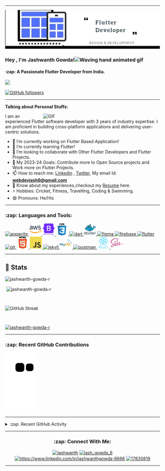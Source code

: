 <hr>

![Jashwanth Gowda Banner Image](./banner.jpeg)


### Hey , I'm Jashwanth Gowda!<img src="https://raw.githubusercontent.com/nixin72/nixin72/master/wave.gif" alt="Waving hand animated gif" height="45" width="45" />


<h4>:zap: A Passionate Flutter Developer from India.</h4>


![](https://komarev.com/ghpvc/?username=jashwanthgowda-6666&label=PROFILE+VIEWS&style=flat-square&color=brightgreen)


[![GitHub followers](https://img.shields.io/github/followers/Jashwanth-Gowda-R.svg?style=social&label=Follow)](https://github.com/Jashwanth-Gowda-R?tab=followers)


<hr>


**Talking about Personal Stuffs:**


<img width="380" align="right" alt="GIF" src="https://analyticsindiamag.com/wp-content/uploads/2018/12/developer-dribbble.gif"  />


I am an experienced Flutter software developer with 3 years of industry expertise. I am proficient in building cross-platform applications and delivering user-centric solutions.


- 🔭 I’m currently working on Flutter Based Application!
- 🌱 I’m currently learning Flutter!
- 👯 I’m looking to collaborate with Other Flutter Developers and Flutter Projects.
- 🥅 My 2023-24 Goals: Contribute more to Open Source projects and Work more on Flutter Projects.
- 📫 How to reach me: [Linkedin](https://www.linkedin.com/in/jashwanthgowda-6666) , [Twitter](https://twitter.com/Jash_gowda_6), My email Id: **webdevjash6@gmail.com**
- 📄 Know about my experiences,checkout my [Resume](https://drive.google.com/file/d/1TLp3FMw-O7pjiuBKFw8YqA8aGLrIV692/view?usp=sharing) here.
- ⚡ Hobbies: Cricket, Fitness, Travelling, Coding & Swimming.
- 😄 Pronouns: He/His
<!-- - 💬 Ask me about Opencart or any static website related stuff. -->




 <hr>


<h3 align="left">:zap: Languages and Tools:</h3>
<p align="left"> <a href="https://appwrite.io" target="_blank" rel="noreferrer"> <img src="https://www.vectorlogo.zone/logos/appwriteio/appwriteio-icon.svg" alt="appwrite" width="40" height="40"/> </a> <a href="https://aws.amazon.com" target="_blank" rel="noreferrer"> <img src="https://raw.githubusercontent.com/devicons/devicon/master/icons/amazonwebservices/amazonwebservices-original-wordmark.svg" alt="aws" width="40" height="40"/> </a> <a href="https://getbootstrap.com" target="_blank" rel="noreferrer"> <img src="https://raw.githubusercontent.com/devicons/devicon/master/icons/bootstrap/bootstrap-plain-wordmark.svg" alt="bootstrap" width="40" height="40"/> </a> <a href="https://www.w3schools.com/css/" target="_blank" rel="noreferrer"> <img src="https://raw.githubusercontent.com/devicons/devicon/master/icons/css3/css3-original-wordmark.svg" alt="css3" width="40" height="40"/> </a> <a href="https://dart.dev" target="_blank" rel="noreferrer"> <img src="https://www.vectorlogo.zone/logos/dartlang/dartlang-icon.svg" alt="dart" width="40" height="40"/> </a> <a href="https://www.docker.com/" target="_blank" rel="noreferrer"> <img src="https://raw.githubusercontent.com/devicons/devicon/master/icons/docker/docker-original-wordmark.svg" alt="docker" width="40" height="40"/> </a> <a href="https://www.figma.com/" target="_blank" rel="noreferrer"> <img src="https://www.vectorlogo.zone/logos/figma/figma-icon.svg" alt="figma" width="40" height="40"/> </a> <a href="https://firebase.google.com/" target="_blank" rel="noreferrer"> <img src="https://www.vectorlogo.zone/logos/firebase/firebase-icon.svg" alt="firebase" width="40" height="40"/> </a> <a href="https://flutter.dev" target="_blank" rel="noreferrer"> <img src="https://www.vectorlogo.zone/logos/flutterio/flutterio-icon.svg" alt="flutter" width="40" height="40"/> </a> <a href="https://git-scm.com/" target="_blank" rel="noreferrer"> <img src="https://www.vectorlogo.zone/logos/git-scm/git-scm-icon.svg" alt="git" width="40" height="40"/> </a> <a href="https://www.w3.org/html/" target="_blank" rel="noreferrer"> <img src="https://raw.githubusercontent.com/devicons/devicon/master/icons/html5/html5-original-wordmark.svg" alt="html5" width="40" height="40"/> </a> <a href="https://developer.mozilla.org/en-US/docs/Web/JavaScript" target="_blank" rel="noreferrer"> <img src="https://raw.githubusercontent.com/devicons/devicon/master/icons/javascript/javascript-original.svg" alt="javascript" width="40" height="40"/> </a> <a href="https://jekyllrb.com/" target="_blank" rel="noreferrer"> <img src="https://www.vectorlogo.zone/logos/jekyllrb/jekyllrb-icon.svg" alt="jekyll" width="40" height="40"/> </a> <a href="https://www.mysql.com/" target="_blank" rel="noreferrer"> <img src="https://raw.githubusercontent.com/devicons/devicon/master/icons/mysql/mysql-original-wordmark.svg" alt="mysql" width="40" height="40"/> </a> <a href="https://postman.com" target="_blank" rel="noreferrer"> <img src="https://www.vectorlogo.zone/logos/getpostman/getpostman-icon.svg" alt="postman" width="40" height="40"/> </a> <a href="https://reactjs.org/" target="_blank" rel="noreferrer"> <img src="https://raw.githubusercontent.com/devicons/devicon/master/icons/react/react-original-wordmark.svg" alt="react" width="40" height="40"/> </a> <a href="https://sass-lang.com" target="_blank" rel="noreferrer"> <img src="https://raw.githubusercontent.com/devicons/devicon/master/icons/sass/sass-original.svg" alt="sass" width="40" height="40"/> </a> </p>




<hr>


<h2>👀 Stats</h2>


<p><img align="left" src="https://github-readme-stats-jash.vercel.app/api/top-langs?username=jashwanth-gowda-r&langs_count=10&show_icons=true&locale=en&layout=compact&count_private=true" alt="jashwanth-gowda-r" /></p>
<br>
<p>&nbsp;<img align="center" src="https://github-readme-stats-jash.vercel.app/api?username=jashwanth-gowda-r&show_icons=true&locale=en&count_private=true" alt="jashwanth-gowda-r" /></p>


<br>


![GitHub Streak](http://github-readme-streak-stats.herokuapp.com?user=Jashwanth-Gowda-R&theme=vue-dark)




<br>


<p align="left"> <a href="https://github.com/ryo-ma/github-profile-trophy"><img src="https://github-profile-trophy.vercel.app/?username=jashwanth-gowda-r" alt="jashwanth-gowda-r" /></a> </p>
<hr>


<h3>:zap: Recent GitHub Contributions</h3>
<p align="left">
 <img src="https://github.com/Jashwanth-Gowda-R/Jashwanth-Gowda-R/raw/output/github-contribution-grid-snake.svg" alt="snake"></center>
</p>


<!--![Jashwanth Gowda's github activity graph](https://activity-graph.herokuapp.com/graph?username=Jashwanth-Gowda-R&theme=dracula)-->


---
<details>
 <summary>:zap: Recent GitHub Activity</summary>
 <!--RECENT_ACTIVITY:start-->
1. ⭐ Starred [tegonhq/tegon](https://github.com/tegonhq/tegon)
2. ⭐ Starred [darrenburns/posting](https://github.com/darrenburns/posting)
3. 📔 Created new repository [Jashwanth-Gowda-R/my_flutter_widgets](https://github.com/Jashwanth-Gowda-R/my_flutter_widgets)
4. ⭐ Starred [milanm/DevOps-Roadmap](https://github.com/milanm/DevOps-Roadmap)
5. 📔 Created new repository [Jashwanth-Gowda-R/eLearning](https://github.com/Jashwanth-Gowda-R/eLearning)
<!--RECENT_ACTIVITY:end-->


<!--RECENT_ACTIVITY:last_update-->
Last Updated: Tuesday, June 10th, 2025, 6:52:43 AM
<!--RECENT_ACTIVITY:last_update_end-->

 </details>


<hr>
<h3 align="center">:zap: Connect With Me:</h3>
<p align="center">
<a href="https://dev.to/jashwanth" target="blank"><img align="center" src="https://raw.githubusercontent.com/rahuldkjain/github-profile-readme-generator/master/src/images/icons/Social/devto.svg" alt="jashwanth" height="30" width="40" /></a>
<a href="https://twitter.com/jash_gowda_6" target="blank"><img align="center" src="https://raw.githubusercontent.com/rahuldkjain/github-profile-readme-generator/master/src/images/icons/Social/twitter.svg" alt="jash_gowda_6" height="30" width="40" /></a>
<a href="https://linkedin.com/in/jashwanthgowda-6666" target="blank"><img align="center" src="https://raw.githubusercontent.com/rahuldkjain/github-profile-readme-generator/master/src/images/icons/Social/linked-in-alt.svg" alt="https://www.linkedin.com/in/jashwanthgowda-6666" height="30" width="40" /></a>
<a href="https://stackoverflow.com/users/17830819" target="blank"><img align="center" src="https://raw.githubusercontent.com/rahuldkjain/github-profile-readme-generator/master/src/images/icons/Social/stack-overflow.svg" alt="17830819" height="30" width="40" /></a>
</p>
<hr>

